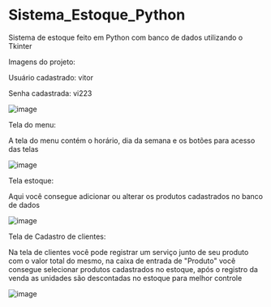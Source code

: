 # Sistema_Estoque_Python
Sistema de estoque feito em Python com banco de dados utilizando o Tkinter


Imagens do projeto:

Usuário cadastrado: vitor

Senha cadastrada: vi223

![image](https://user-images.githubusercontent.com/108029211/184245194-28f44776-a83c-483e-b67c-b6da6ac0860b.png)



Tela do menu:

A tela do menu contém o horário, dia da semana e os botões para acesso das telas

![image](https://user-images.githubusercontent.com/108029211/184245365-5ebf1d90-2928-4cce-ac88-b4be69ccde33.png)



Tela estoque:

Aqui você consegue adicionar ou alterar os produtos cadastrados no banco de dados 


![image](https://user-images.githubusercontent.com/108029211/184245332-6608c548-4d6b-4165-9f9d-b702096561b8.png)



Tela de Cadastro de clientes:

Na tela de clientes você pode registrar um serviço junto de seu produto com o valor total do mesmo, na caixa de entrada de "Produto" você consegue selecionar produtos cadastrados no estoque, após o registro da venda as unidades são descontadas no estoque para melhor controle

![image](https://user-images.githubusercontent.com/108029211/184245436-0b540a0b-1ca1-4fe8-a561-efeb933b3d48.png)
